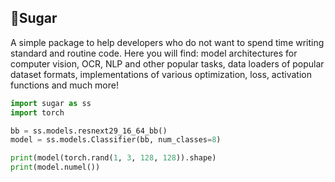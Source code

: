 ## 🍭Sugar

A simple package to help developers who do not want to spend time writing standard and routine code. Here you will find: model architectures for computer vision, OCR, NLP and other popular tasks, data loaders of popular dataset formats, implementations of various optimization, loss, activation functions and much more!  

```python 
import sugar as ss
import torch

bb = ss.models.resnext29_16_64_bb()
model = ss.models.Classifier(bb, num_classes=8)

print(model(torch.rand(1, 3, 128, 128)).shape)
print(model.numel())
```
